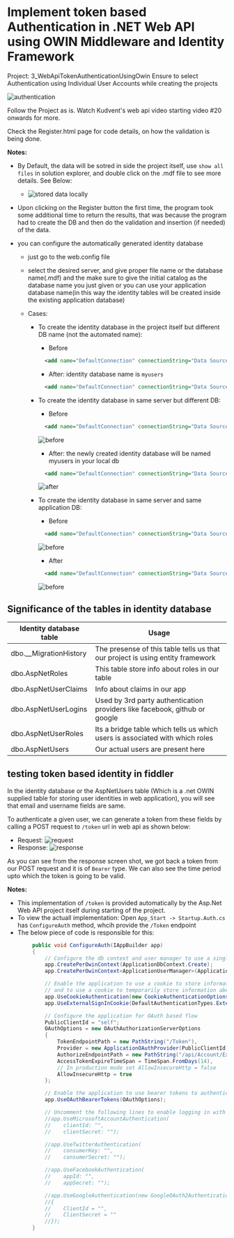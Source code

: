 # Implement token based Authentication in .NET Web API using OWIN Middleware and Identity Framework

Project: 3_WebApiTokenAuthenticationUsingOwin
Ensure to select Authentication using Individual User Accounts while creating the projects

![authentication](./images/35.png)

Follow the Project as is. Watch Kudvent's web api video starting video #20 onwards for more.

Check the Register.html page for code details, on how the validation is being done.

**Notes:**

- By Default, the data will be sotred in side the project itself, use `show all files` in solution explorer, and double click on the .mdf file to see more details. See Below:
  - ![stored data locally](./images/36.png)
- Upon clicking on the Register button the first time, the program took some additional time to return the results, that was because the program had to create the DB and then do the validation and insertion (if needed) of the data.
- you can configure the automatically generated identity database

  - just go to the web.config file
  - select the desired server, and give proper file name or the database name(.mdf) and the make sure to give the initial catalog as the database name you just given or you can use your application database name(in this way the identity tables will be created inside the existing application database)
  - Cases:

    - To create the identity database in the project itself but different DB name (not the automated name):

      - Before

      ```xml
        <add name="DefaultConnection" connectionString="Data Source=(LocalDb)\MSSQLLocalDB;AttachDbFilename=|DataDirectory|\aspnet-3_WebApiTokenAuthenticationUsingOwin-20210822102302.mdf;Initial Catalog=aspnet-3_WebApiTokenAuthenticationUsingOwin-20210822102302;Integrated Security=True" providerName="System.Data.SqlClient" />
      ```

      - After: identity database name is `myusers`

      ```xml
        <add name="DefaultConnection" connectionString="Data Source=(LocalDb)\MSSQLLocalDB;AttachDbFilename=|DataDirectory|\myusers.mdf;Initial Catalog=myusers;Integrated Security=True" providerName="System.Data.SqlClient" />
      ```

    - To create the identity database in same server but different DB:

      - Before

      ```xml
        <add name="DefaultConnection" connectionString="Data Source=(LocalDb)\MSSQLLocalDB;AttachDbFilename=|DataDirectory|\aspnet-3_WebApiTokenAuthenticationUsingOwin-20210822102302.mdf;Initial Catalog=aspnet-3_WebApiTokenAuthenticationUsingOwin-20210822102302;Integrated Security=True" providerName="System.Data.SqlClient" />
      ```

      ![before](./images/37.PNG)

      - After: the newly created identity database will be named myusers in your local db

      ```xml
        <add name="DefaultConnection" connectionString="Data Source=(Local);Initial Catalog=myusers;Integrated Security=True" providerName="System.Data.SqlClient" />
      ```

      ![after](./images/38.PNG)

    - To create the identity database in same server and same application DB:

      - Before

      ```xml
        <add name="DefaultConnection" connectionString="Data Source=(LocalDb)\MSSQLLocalDB;AttachDbFilename=|DataDirectory|\aspnet-3_WebApiTokenAuthenticationUsingOwin-20210822102302.mdf;Initial Catalog=aspnet-3_WebApiTokenAuthenticationUsingOwin-20210822102302;Integrated Security=True" providerName="System.Data.SqlClient" />
      ```

      ![before](./images/37.PNG)

      - After

      ```xml
        <add name="DefaultConnection" connectionString="Data Source=(Local);Initial Catalog=practice;Integrated Security=True" providerName="System.Data.SqlClient" />
      ```

      ![before](./images/39.PNG)

## Significance of the tables in identity database

| Identity database table  | Usage                                                                          |
| ------------------------ | ------------------------------------------------------------------------------ |
| dbo.\_\_MigrationHistory | The presense of this table tells us that our project is using entity framework |
| dbo.AspNetRoles          | This table store info about roles in our table                                 |
| dbo.AspNetUserClaims     | Info about claims in our app                                                   |
| dbo.AspNetUserLogins     | Used by 3rd party authentication providers like facebook, github or google     |
| dbo.AspNetUserRoles      | Its a bridge table which tells us which users is associated with which roles   |
| dbo.AspNetUsers          | Our actual users are present here                                              |

## testing token based identity in fiddler

In the identity database or the AspNetUsers table (Which is a .net OWIN supplied table for storing user identities in web application), you will see that email and username fields are same.

To authenticate a given user, we can generate a token from these fields by calling a POST request to `/token` url in web api as shown below:

- Request:
  ![request](./images/40.PNG)
- Response:
  ![response](./images/41.PNG)

As you can see from the response screen shot, we got back a token from our POST request and it is of `Bearer` type. We can also see the time period upto which the token is going to be valid.

**Notes:**

- This implementation of `/token` is provided automatically by the Asp.Net Web API project itself during starting of the project.
- To view the actuall implementation: Open `App_Start -> Startup.Auth.cs` has `ConfigureAuth` method, whcih provide the `/Token` endpoint
- The below piece of code is responsible for this:

```C#
        public void ConfigureAuth(IAppBuilder app)
        {
            // Configure the db context and user manager to use a single instance per request
            app.CreatePerOwinContext(ApplicationDbContext.Create);
            app.CreatePerOwinContext<ApplicationUserManager>(ApplicationUserManager.Create);

            // Enable the application to use a cookie to store information for the signed in user
            // and to use a cookie to temporarily store information about a user logging in with a third party login provider
            app.UseCookieAuthentication(new CookieAuthenticationOptions());
            app.UseExternalSignInCookie(DefaultAuthenticationTypes.ExternalCookie);

            // Configure the application for OAuth based flow
            PublicClientId = "self";
            OAuthOptions = new OAuthAuthorizationServerOptions
            {
                TokenEndpointPath = new PathString("/Token"),
                Provider = new ApplicationOAuthProvider(PublicClientId),
                AuthorizeEndpointPath = new PathString("/api/Account/ExternalLogin"),
                AccessTokenExpireTimeSpan = TimeSpan.FromDays(14),
                // In production mode set AllowInsecureHttp = false
                AllowInsecureHttp = true
            };

            // Enable the application to use bearer tokens to authenticate users
            app.UseOAuthBearerTokens(OAuthOptions);

            // Uncomment the following lines to enable logging in with third party login providers
            //app.UseMicrosoftAccountAuthentication(
            //    clientId: "",
            //    clientSecret: "");

            //app.UseTwitterAuthentication(
            //    consumerKey: "",
            //    consumerSecret: "");

            //app.UseFacebookAuthentication(
            //    appId: "",
            //    appSecret: "");

            //app.UseGoogleAuthentication(new GoogleOAuth2AuthenticationOptions()
            //{
            //    ClientId = "",
            //    ClientSecret = ""
            //});
        }

```
